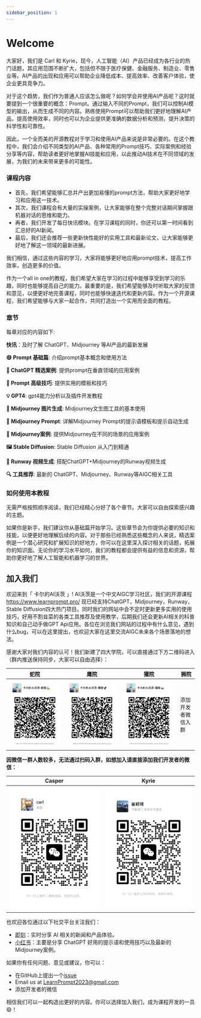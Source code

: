 ```yaml
---
sidebar_position: 1
---
```

# Welcome

大家好，我们是 Carl 和 Kyrie，现今，人工智能（AI）产品已经成为各行业的热门话题，其应用范围不断扩大，包括但不限于医疗保健、金融服务、制造业、零售业等。AI产品的出现和应用可以帮助企业降低成本、提高效率、改善客户体验，使企业更具竞争力。

对于这个趋势，我们作为普通人应该怎么做呢？如何学会并使用AI产品呢？这时就要提到一个很重要的概念：Prompt。通过输入不同的Prompt，我们可以控制AI模型的输出，从而生成不同的内容。熟练使用Prompt可以帮助我们更好地理解AI产品，提高使用效率，同时也可以为企业提供更准确的数据分析和预测，提升决策的科学性和可靠性。

因此，一个全而美的开源教程对于学习和使用AI产品来说是非常必要的。在这个教程中，我们会介绍不同类型的AI产品、各种常用的Prompt技巧、实际案例和经验分享等内容，帮助读者更好地掌握AI技能和应用，以此推动AI技术在不同领域的发展，为我们的未来带来更多的可能性。

### 课程内容

- 首先，我们希望能够汇总并产出更加易懂的prompt方法，帮助大家更好地学习和应用这一技术。
- 其次，我们课程会有大量的实操案例，让大家能够在整个完整对话期间掌握跟机器对话的思维和能力。
- 再者，我们开发了每日快讯模块。在学习课程的同时，你还可以第一时间看到汇总好的AI新闻。
- 最后，我们还会推荐一些更新快性能好的实用工具和最新论文，让大家能够更好地了解这一领域的最新进展。

我们相信，通过这些内容的学习，大家将能够更好地应用prompt技术，提高工作效率，创造更多的价值。

作为一个all in one的教程，我们希望大家在学习的过程中能够享受到学习的乐趣，同时也能够提高自己的能力。最重要的是，我们希望能够及时听取大家的反馈和意见，以便更好地完善课程，同时也能够快速迭代和更新内容。作为一个开源课程，我们希望能够与大家一起合作，共同打造出一个实用而全面的教程。

### 章节

每章对应的内容如下:

**快讯**：及时了解 ChatGPT、Midjourney 等AI产品的最新发展

**😄 Prompt 基础篇**: 介绍prompt基本概念和使用方法

**📝 ChatGPT 精选案例**: 提供prompt在垂直领域的应用案例

**💪 Prompt 高级技巧**: 提供实用的模板和技巧

**💡 GPT4**: gpt4能力分析以及插件开发教程

**🎨 Midjourney 图片生成**: Midjourney文生图工具的基本使用

**🤖 Midjourney Prompt**: 详解Midjourney Prompt的提示语模板和提示自动生成

**🌟 Midjourney案例**: 提供Midjourney在不同的场景的应用案例

**🖼️ Stable Diffusion**: Stable Diffusion 从入门到精通 

**🎥 Runway 视频生成**: 搭配ChatGPT+Midjourney的Runway视频生成

**🔍 工具推荐**: 最新的 ChatGPT、Midjourney、Runway等AIGC相关工具

### 如何使用本教程

无需严格按照顺序阅读，我们已经精心分好了各个章节。大家可以自由探索感兴趣的主题。

如果你是新手，我们建议你从基础篇开始学习。这些章节会为你提供必要的知识和技能，以便更好地理解后续的内容。对于那些已经熟悉这些概念的人来说，精选案例是一个潜心研究和扩展知识的好地方，你可以在这里深入探讨相关的话题，拓展你的知识面。无论你的学习水平如何，我们的教程都会提供有益的信息和资源，帮助你更好地了解人工智能和机器学习的世界。

## 加入我们

欢迎来到「 卡尔的AI沃茨 」!
AI沃茨是一个中文AIGC学习社区，我们的开源课程 https://www.learnprompt.pro/ 现已经支持ChatGPT，Midjourney，Runway，Stable Diffusion四大热门项目。同时我们的网站中会不定时更新更多实用的使用技巧，好用不割韭菜的各类工具推荐及使用教学，后期我们还会更新AI相关的科普知识和自己动手做GPT Api应用。各位在浏览我们网站的过程中有什么意见，遇到什么bug，可以在这里提出，也欢迎大家在这里交流AIGC未来各个场景落地的想法。

感谢大家对我们内容的认可！我们新建了四大学院，可以直接通过下方二维码进入（群内推送保持同步，大家可以自由选择）：

| 蛇院 | 鹰院 | 獾院 | 狮院 |
|--|--|--|--|
|![groupS](../static/img/groupS.jpg)  |![groupE](../static/img/groupE.jpg)  |![groupH](../static/img/groupH.jpg)  |添加开发者微信入群|

**因微信一群人数较多，无法通过扫码入群，如想加入请直接添加我们开发者的微信：**

|Casper|Kyrie | 
|--|--|
|![Casper](../static/img/Carl.jpg) |![Kyrie](../static/img/Kyrie.jpg) |

也欢迎各位通过以下社交平台关注我们：
* [即刻](https://okjk.co/vVERU6)：实时分享 AI 相关的新闻和产品体验。
* [小红书](https://www.xiaohongshu.com/user/profile/5b003bce11be10430bf33433?xhsshare=CopyLink&appuid=5b003bce11be10430bf33433&apptime=1682993929)：主要是分享 ChatGPT 好用的提示语和使用技巧以及最新的Midjourney案例。

如果你有任何问题、意见或建议，你可以：
  - 在GitHub上提出一个[issue](https://github.com/LearnPrompt/LearnPrompt/issues)
  - Email us at [LearnPrompt2023@gmail.com](mailto:LearnPrompt2023@gmail.com)
  - 添加开发者的微信

相信我们可以一起构造出更好的内容。你可以选择加入我们，成为课程开发的一员😄！ 

